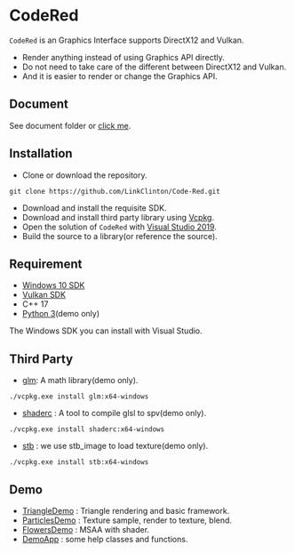 # CodeRed

`CodeRed` is an Graphics Interface supports DirectX12 and Vulkan.

- Render anything instead of using Graphics API directly. 
- Do not need to take care of the different between DirectX12 and Vulkan.
- And it is easier to render or change the Graphics API.

## Document

See document folder or [click me](https://github.com/LinkClinton/Code-Red/tree/master/Document/readme.md).

## Installation

- Clone or download the repository.

```git
git clone https://github.com/LinkClinton/Code-Red.git
```
- Download and install the requisite SDK.
- Download and install third party library using [Vcpkg](https://github.com/Microsoft/vcpkg). 
- Open the solution of `CodeRed` with [Visual Studio 2019](https://visualstudio.microsoft.com/).
- Build the source to a library(or reference the source).

## Requirement

- [Windows 10 SDK](https://developer.microsoft.com/en-us/windows/downloads/windows-10-sdk)
- [Vulkan SDK](https://vulkan.lunarg.com/sdk/home)
- C++ 17
- [Python 3](https://www.python.org/)(demo only)

The Windows SDK you can install with Visual Studio.

## Third Party

- [glm](https://github.com/g-truc/glm): A math library(demo only).

```git
./vcpkg.exe install glm:x64-windows
```

- [shaderc](https://github.com/google/shaderc) : A tool to compile glsl to spv(demo only).

```git
./vcpkg.exe install shaderc:x64-windows
```
- [stb](https://github.com/nothings/stb) : we use stb_image to load texture(demo only).

```git
./vcpkg.exe install stb:x64-windows
```

## Demo

- [TriangleDemo](https://github.com/LinkClinton/Code-Red/tree/master/Demo/TriangleDemo) : Triangle rendering and basic framework.
- [ParticlesDemo](https://github.com/LinkClinton/Code-Red/tree/master/Demo/ParticlesDemo) : Texture sample, render to texture, blend.
- [FlowersDemo](https://github.com/LinkClinton/Code-Red/tree/master/Demo/FlowersDemo) : MSAA with shader.
- [DemoApp](https://github.com/LinkClinton/Code-Red/tree/master/Demo/DemoApp) : some help classes and functions.